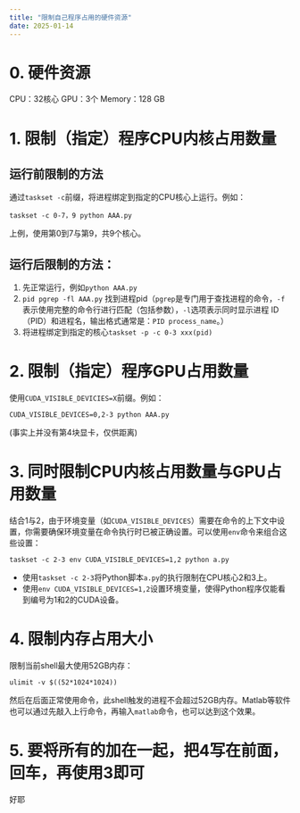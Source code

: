```yaml
---
title: "限制自己程序占用的硬件资源"
date: 2025-01-14
---
```

# 0. 硬件资源
CPU：32核心
GPU：3个
Memory：128 GB

# 1. 限制（指定）程序CPU内核占用数量
## 运行前限制的方法
  通过`taskset -c`前缀，将进程绑定到指定的CPU核心上运行。例如：
   ```shell
   taskset -c 0-7，9 python AAA.py  
   ```
  上例，使用第0到7与第9，共9个核心。
## 运行后限制的方法：
  1. 先正常运行，例如`python AAA.py`
  2. `pid pgrep -fl AAA.py` 找到进程pid（`pgrep`是专门用于查找进程的命令，`-f`表示使用完整的命令行进行匹配（包括参数），`-l`选项表示同时显示进程 ID（PID）和进程名，输出格式通常是：`PID process_name`。）
  3. 将进程绑定到指定的核心`taskset -p -c 0-3 xxx(pid)`

# 2. 限制（指定）程序GPU占用数量
  使用`CUDA_VISIBLE_DEVICIES=X`前缀。例如：
  ```shell
  CUDA_VISIBLE_DEVICES=0,2-3 python AAA.py
  ```
  (事实上并没有第4块显卡，仅供距离)

# 3. 同时限制CPU内核占用数量与GPU占用数量
  结合1与2，由于环境变量（如`CUDA_VISIBLE_DEVICES`）需要在命令的上下文中设置，你需要确保环境变量在命令执行时已被正确设置。可以使用`env`命令来组合这些设置：
  ```shell
  taskset -c 2-3 env CUDA_VISIBLE_DEVICES=1,2 python a.py  
  ```
  - 使用`taskset -c 2-3`将Python脚本`a.py`的执行限制在CPU核心2和3上。
  - 使用`env CUDA_VISIBLE_DEVICES=1,2`设置环境变量，使得Python程序仅能看到编号为1和2的CUDA设备。

# 4. 限制内存占用大小
  限制当前shell最大使用52GB内存：
  ```shell
  ulimit -v $((52*1024*1024))    
  ```
  然后在后面正常使用命令，此shell触发的进程不会超过52GB内存。Matlab等软件也可以通过先敲入上行命令，再输入`matlab`命令，也可以达到这个效果。

# 5. 要将所有的加在一起，把4写在前面，回车，再使用3即可

好耶
